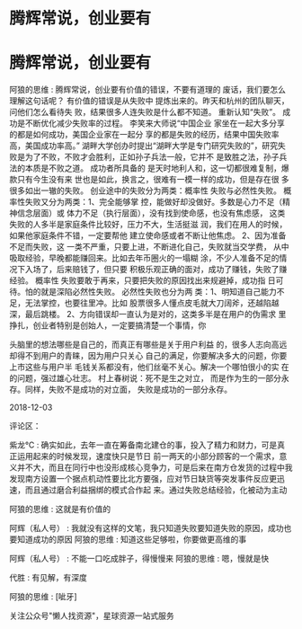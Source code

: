 # 腾辉常说，创业要有

# 腾辉常说，创业要有

阿狼的思维 : 腾辉常说，创业要有价值的错误，不要有道理的 废话，我们要怎么理解这句话呢？ 有价值的错误是从失败中 提炼出来的。昨天和杭州的团队聊天，问他们怎么看待失 败，结果很多人连失败是什么都不知道。 重新认知“失败”。 成功是不断优化减少失败率的过程。 李笑来大师说“中国企业 家坐在一起大多分享的都是如何成功，美国企业家在一起分 享的都是失败的经历，结果中国失败率高，美国成功率高。” 湖畔大学创办时提出“湖畔大学是专门研究失败的”，研究失 败是为了不败，不败才会胜利，正如孙子兵法一般，它并不 是致胜之法，孙子兵法的本质是不败之道。 成功者所具备的 是天时地利人和，这一切都很难复制，爆款只有今生没有来 世也是如此，换言之，很难有一模一样的成功，但是存在很 多很多如出一辙的失败。 创业途中的失败分为两类：概率性 失败与必然性失败。 概率性失败又分为两类：1、完全能够掌 控，能做好却没做好。多数是心力不足（精神信念层面）或 体力不足（执行层面），没有找到使命感，也没有焦虑感， 这类失败的人多半是家庭条件比较好，压力不大，生活挺滋 润，我们在用人的时候，如果他家庭条件不错，一定要帮他 建立使命感或者不断让他焦虑。 2、因为准备不足而失败，这 一类不严重，只要上进，不断进化自己，失败就当交学费， 从中吸取经验，早晚都能赚回来。比如去年币圈火的一塌糊 涂，不少人准备不足的情况下入场了，后来赔钱了，但只要 积极乐观正确的面对，成功了赚钱，失败了赚经验。 概率性 失败要敢于再来，只要把失败的原因找出来规避掉，成功指 日可待。怕的就是深陷必然性失败。 必然性失败也分为两 类：1、明知道自己能力不足，无法掌控，也要往里冲。比如 股票很多人懂点皮毛就大刀阔斧，还越陷越深，最后跳楼。 2、方向错误却一直认为是对的，这类多半是在用户的伪需求 里挣扎，创业者特别是创始人，一定要搞清楚一个事情，你

头脑里的想法哪些是自己的，而真正有哪些是关于用户利益 的，很多人志向高远却得不到用户的青睐，因为用户只关心 自己的满足，你要解决多大的问题，你要上市这些与用户半 毛钱关系都没有，他们丝毫不关心。解决一个哪怕很小的实 在的问题，强过雄心壮志。 村上春树说：死不是生之对立， 而是作为生的一部分永存。同样，失败不是成功的对立面， 失败是成功的一部分永存。

2018-12-03

评论区：

紫龙℃ : 确实如此，去年一直在筹备南北建仓的事，投入了精力和财力，可是真正运用起来的时候发现，速度快只是节日 前一两天的小部分顾客的一个需求，意义并不大，而且在同行中也没形成核心竞争力，可是后来在南方仓发货的过程中我 发现南方设置一个据点机动性要比北方要强，应对节日缺货等突发事件反应更迅速，而且通过磨合利益捆绑的模式合作起 来。通过失败总结经验，化被动为主动

阿狼的思维 : 这就是有价值的

阿辉（私人号） : 我就没有这样的文笔，我只知道失败要知道失败的原因，成功也要知道成功的原因 阿狼的思维 : 知道这些足够啦，你要做更高维的事

阿辉（私人号） : 不能一口吃成胖子，得慢慢来 阿狼的思维 : 嗯，慢就是快

代胜 : 有见解，有深度

阿狼的思维 : [呲牙]

关注公众号"懒人找资源"，星球资源一站式服务